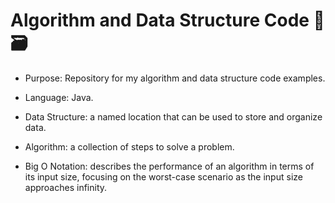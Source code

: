 # Algorithm and Data Structure Code 👾🗃️

- Purpose: Repository for my algorithm and data structure code examples.
- Language: Java.

- Data Structure: a named location that can be used to store and organize data.
- Algorithm: a collection of steps to solve a problem.
- Big O Notation: describes the performance of an algorithm in terms of its input size, focusing on the worst-case scenario as the input size approaches infinity.
